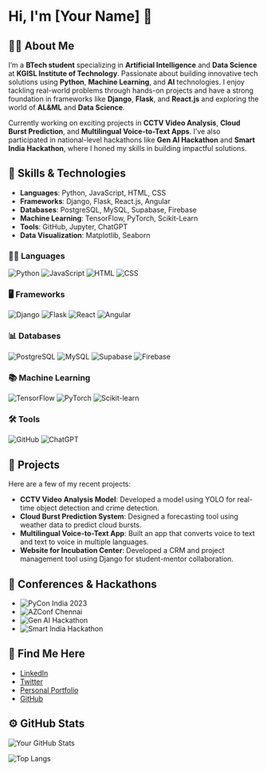 # Hi, I'm [Your Name] 👋

## 👨‍💻 About Me
I’m a **BTech student** specializing in **Artificial Intelligence** and **Data Science** at **KGISL Institute of Technology**. Passionate about building innovative tech solutions using **Python**, **Machine Learning**, and **AI** technologies. I enjoy tackling real-world problems through hands-on projects and have a strong foundation in frameworks like **Django**, **Flask**, and **React.js** and exploring the world of **AL&ML** and **Data Science**.

Currently working on exciting projects in **CCTV Video Analysis**, **Cloud Burst Prediction**, and **Multilingual Voice-to-Text Apps**. I’ve also participated in national-level hackathons like **Gen AI Hackathon** and **Smart India Hackathon**, where I honed my skills in building impactful solutions.

## 🚀 Skills & Technologies

- **Languages**: Python, JavaScript, HTML, CSS
- **Frameworks**: Django, Flask, React.js, Angular
- **Databases**: PostgreSQL, MySQL, Supabase, Firebase
- **Machine Learning**: TensorFlow, PyTorch, Scikit-Learn
- **Tools**: GitHub, Jupyter, ChatGPT
- **Data Visualization**: Matplotlib, Seaborn


### 🧑‍💻 Languages
![Python](https://img.shields.io/badge/Python-3776AB?style=flat&logo=python&logoColor=white)
![JavaScript](https://img.shields.io/badge/JavaScript-FFAA00?style=flat&logo=javascript&logoColor=white)
![HTML](https://img.shields.io/badge/HTML5-E34F26?style=flat&logo=html5&logoColor=white)
![CSS](https://img.shields.io/badge/CSS3-1572B6?style=flat&logo=css3&logoColor=white)

### 🖥️ Frameworks
![Django](https://img.shields.io/badge/Django-092E20?style=flat&logo=django&logoColor=white)
![Flask](https://img.shields.io/badge/Flask-000000?style=flat&logo=flask&logoColor=white)
![React](https://img.shields.io/badge/React-61DAFB?style=flat&logo=react&logoColor=black)
![Angular](https://img.shields.io/badge/Angular-DD0031?style=flat&logo=angular&logoColor=white)

### 📊 Databases
![PostgreSQL](https://img.shields.io/badge/PostgreSQL-336791?style=flat&logo=postgresql&logoColor=white)
![MySQL](https://img.shields.io/badge/MySQL-4479A1?style=flat&logo=mysql&logoColor=white)
![Supabase](https://img.shields.io/badge/Supabase-3ECF8E?style=flat&logo=supabase&logoColor=white)
![Firebase](https://img.shields.io/badge/Firebase-FFCA28?style=flat&logo=firebase&logoColor=black)

### 📚 Machine Learning
![TensorFlow](https://img.shields.io/badge/TensorFlow-FF6F00?style=flat&logo=tensorflow&logoColor=white)
![PyTorch](https://img.shields.io/badge/PyTorch-EE4C2C?style=flat&logo=pytorch&logoColor=white)
![Scikit-learn](https://img.shields.io/badge/Scikit--learn-F7931E?style=flat&logo=scikit-learn&logoColor=white)

### 🛠️ Tools
![GitHub](https://img.shields.io/badge/GitHub-181717?style=flat&logo=github&logoColor=white)
![ChatGPT](https://img.shields.io/badge/ChatGPT-1C1C1C?style=flat&logo=openai&logoColor=white)
## 🔨 Projects

Here are a few of my recent projects:

- **CCTV Video Analysis Model**: Developed a model using YOLO for real-time object detection and crime detection.
- **Cloud Burst Prediction System**: Designed a forecasting tool using weather data to predict cloud bursts.
- **Multilingual Voice-to-Text App**: Built an app that converts voice to text and text to voice in multiple languages.
- **Website for Incubation Center**: Developed a CRM and project management tool using Django for student-mentor collaboration.


## 🎤 Conferences & Hackathons
- ![PyCon India 2023](https://img.shields.io/badge/PyCon%20India%202023-Hyderabad-3D76B1?style=flat)
- ![AZConf Chennai](https://img.shields.io/badge/AZConf%20Chennai-2023-00ADEF?style=flat)
- ![Gen AI Hackathon](https://img.shields.io/badge/Gen%20AI%20Hackathon-SNS%20Institution-00B5B8?style=flat)
- ![Smart India Hackathon](https://img.shields.io/badge/Smart%20India%20Hackathon%20Grand%20Finale-National%20Level-F74C25?style=flat)
## 📣 Find Me Here

- [LinkedIn](https://www.linkedin.com/in/your-linkedin/)
- [Twitter](https://twitter.com/your-twitter/)
- [Personal Portfolio](https://your-portfolio.com)
- [GitHub](https://github.com/Roshan0909)

## ⚙️ GitHub Stats

![Your GitHub Stats](https://github-readme-stats.vercel.app/api?username=Roshan0909&show_icons=true&theme=radical)

![Top Langs](https://github-readme-stats.vercel.app/api/top-langs/?username=Roshan0909&layout=compact&theme=radical)



